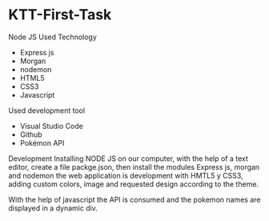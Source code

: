 # KTT-First-Task
Node JS
Used Technology
- Express js 
- Morgan
- nodemon
- HTML5
- CSS3
- Javascript

Used development tool
- Visual Studio Code
- Github
- Pokémon API

Development
Installing NODE JS on our computer, with the help of a text editor, create a file packge.json, then install the modules Express js, morgan and nodemon the web application is development with HMTL5 y CSS3, adding custom colors, image and requested design according to the theme.

With the help of javascript the API is consumed and the pokemon names are displayed in a dynamic div.








